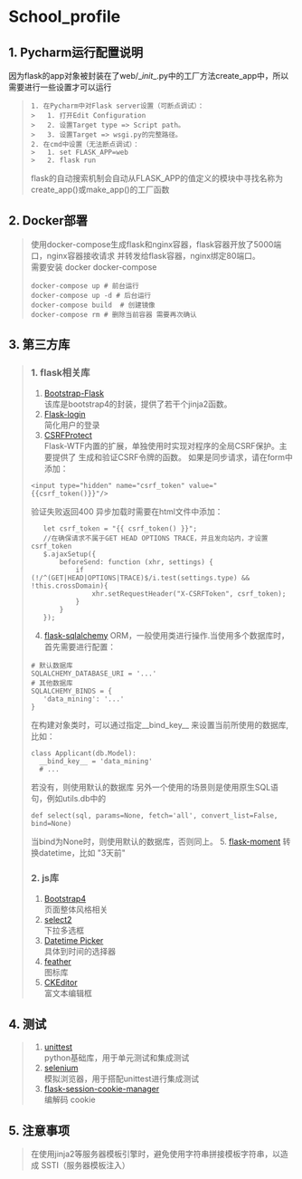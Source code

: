 # School_profile
## 1. Pycharm运行配置说明
因为flask的app对象被封装在了web/\__init__.py中的工厂方法create_app中，所以需要进行一些设置才可以运行
>```
>1. 在Pycharm中对Flask server设置（可断点调试）：
>>   1. 打开Edit Configuration
>>   2. 设置Target type => Script path。
>>   3. 设置Target => wsgi.py的完整路径。
>2. 在cmd中设置（无法断点调试）：  
>>   1. set FLASK_APP=web
>>   2. flask run  
>```
>flask的自动搜索机制会自动从FLASK_APP的值定义的模块中寻找名称为create_app()或make_app()的工厂函数
## 2. Docker部署
>使用docker-compose生成flask和nginx容器，flask容器开放了5000端口，nginx容器接收请求
>并转发给flask容器，nginx绑定80端口。  
>需要安装 docker docker-compose
>```
>docker-compose up # 前台运行
>docker-compose up -d # 后台运行
>docker-compose build  # 创建镜像
>docker-compose rm # 删除当前容器 需要再次确认
>```
## 3. 第三方库
>### 1. flask相关库
>1. [Bootstrap-Flask](https://bootstrap-flask.readthedocs.io/en/latest/)  
>该库是bootstrap4的封装，提供了若干个jinja2函数。
>2. [Flask-login](https://flask-login.readthedocs.io/en/latest/)  
>简化用户的登录
>3. [CSRFProtect](http://www.pythondoc.com/flask-wtf/csrf.html)  
>Flask-WTF内置的扩展，单独使用时实现对程序的全局CSRF保护。主要提供了
>生成和验证CSRF令牌的函数。
>如果是同步请求，请在form中添加：
>```
><input type="hidden" name="csrf_token" value="{{csrf_token()}}"/>
>```
>验证失败返回400
>异步加载时需要在html文件中添加：
>```
>    let csrf_token = "{{ csrf_token() }}";
>    //在确保请求不属于GET HEAD OPTIONS TRACE，并且发向站内，才设置csrf_token
>    $.ajaxSetup({
>        beforeSend: function (xhr, settings) {
>            if (!/^(GET|HEAD|OPTIONS|TRACE)$/i.test(settings.type) && !this.crossDomain){
>                xhr.setRequestHeader("X-CSRFToken", csrf_token);
>            }
>        }
>    });
>```
>4. [flask-sqlalchemy](https://flask-sqlalchemy.palletsprojects.com/en/2.x/)
>ORM，一般使用类进行操作.当使用多个数据库时，首先需要进行配置：
>```
># 默认数据库
>SQLALCHEMY_DATABASE_URI = '...'
># 其他数据库
>SQLALCHEMY_BINDS = {
>    'data_mining': '...'
>}
>```
>在构建对象类时，可以通过指定__bind_key__ 来设置当前所使用的数据库,比如：
>```
>class Applicant(db.Model):
>   __bind_key__ = 'data_mining'
>   # ...
>```
>若没有，则使用默认的数据库
>另外一个使用的场景则是使用原生SQL语句，例如utils.db中的  
>```
>def select(sql, params=None, fetch='all', convert_list=False, bind=None)
>```
>当bind为None时，则使用默认的数据库，否则同上。
>5. [flask-moment](https://github.com/miguelgrinberg/flask-moment/)
> 转换datetime，比如 "3天前"
>### 2. js库
>1. [Bootstrap4](https://v4.bootcss.com/docs/getting-started/introduction/)  
>页面整体风格相关
>2. [select2](https://select2.org/getting-started/basic-usage)  
>下拉多选框
>3. [Datetime Picker](https://www.malot.fr/bootstrap-datetimepicker/)  
>具体到时间的选择器
>4. [feather](https://feathericons.com/)  
>图标库
>5. [CKEditor](https://ckeditor.com/docs/ckeditor5/latest/builds/guides/integration/configuration.html)  
>富文本编辑框
## 4. 测试
>1. [unittest](https://docs.python.org/3/library/unittest.html)    
>python基础库，用于单元测试和集成测试
>2. [selenium](https://selenium-python.readthedocs.io/)  
>模拟浏览器，用于搭配unittest进行集成测试  
>3. [flask-session-cookie-manager](https://github.com/noraj/flask-session-cookie-manager)  
>编解码 cookie

## 5. 注意事项
> 在使用jinja2等服务器模板引擎时，避免使用字符串拼接模板字符串，以造成
>SSTI（服务器模板注入）
